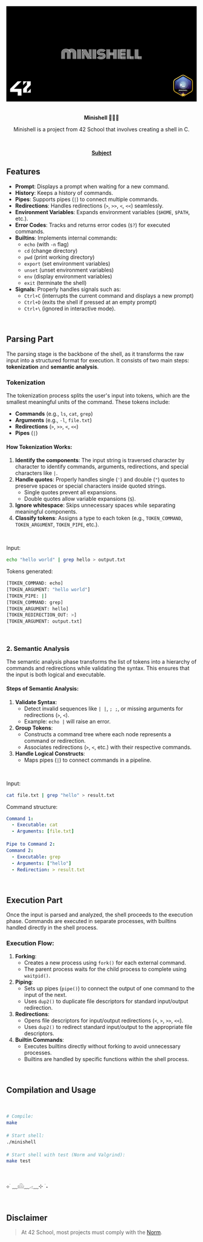 <div align="center">
<img src="subject/cover.png" alt="Covers" width="650" />

</br>
</br>

<strong>Minishell 👨‍💻🐧</strong>

<p>Minishell is a project from 42 School that involves creating a shell in C.</p>

</br>

<p><a href="https://github.com/MathysCogne/42_MiniShell/blob/main/subject/en.subject.pdf"><strong>Subject</strong></a></p>

</div>

## Features

- **Prompt**: Displays a prompt when waiting for a new command.
- **History**: Keeps a history of commands.
- **Pipes**: Supports pipes (`|`) to connect multiple commands.
- **Redirections**: Handles redirections (`>`, `>>`, `<`, `<<`) seamlessly.
- **Environment Variables**: Expands environment variables (`$HOME`, `$PATH`, etc.).
- **Error Codes**: Tracks and returns error codes (`$?`) for executed commands.
- **Builtins**: Implements internal commands:
  - `echo` (with `-n` flag)
  - `cd` (change directory)
  - `pwd` (print working directory)
  - `export` (set environment variables)
  - `unset` (unset environment variables)
  - `env` (display environment variables)
  - `exit` (terminate the shell)
- **Signals**: Properly handles signals such as:
  - `Ctrl+C` (interrupts the current command and displays a new prompt)
  - `Ctrl+D` (exits the shell if pressed at an empty prompt)
  - `Ctrl+\` (ignored in interactive mode).

</br>

## Parsing Part

The parsing stage is the backbone of the shell, as it transforms the raw input into a structured format for execution. It consists of two main steps: **tokenization** and **semantic analysis**.

### Tokenization
The tokenization process splits the user's input into tokens, which are the smallest meaningful units of the command. These tokens include:

- **Commands** (e.g., `ls`, `cat`, `grep`)
- **Arguments** (e.g., `-l`, `file.txt`)
- **Redirections** (`>`, `>>`, `<`, `<<`)
- **Pipes** (`|`)

#### How Tokenization Works:
1. **Identify the components**: The input string is traversed character by character to identify commands, arguments, redirections, and special characters like `|`.
2. **Handle quotes**: Properly handles single (`'`) and double (`"`) quotes to preserve spaces or special characters inside quoted strings.
   - Single quotes prevent all expansions.
   - Double quotes allow variable expansions (`$`).
3. **Ignore whitespace**: Skips unnecessary spaces while separating meaningful components.
4. **Classify tokens**: Assigns a type to each token (e.g., `TOKEN_COMMAND`, `TOKEN_ARGUMENT`, `TOKEN_PIPE`, etc.).

</br>

Input:

```bash
echo "hello world" | grep hello > output.txt
```
Tokens generated:

```bash
[TOKEN_COMMAND: echo]
[TOKEN_ARGUMENT: "hello world"]
[TOKEN_PIPE: |]
[TOKEN_COMMAND: grep]
[TOKEN_ARGUMENT: hello]
[TOKEN_REDIRECTION_OUT: >]
[TOKEN_ARGUMENT: output.txt]
```

</br>

### **2. Semantic Analysis**

The semantic analysis phase transforms the list of tokens into a hierarchy of commands and redirections while validating the syntax. This ensures that the input is both logical and executable.

#### Steps of Semantic Analysis:
1. **Validate Syntax**:
   - Detect invalid sequences like `| |`, `; ;`, or missing arguments for redirections (`>`, `<`).
   - Example: `echo |` will raise an error.
2. **Group Tokens**:
   - Constructs a command tree where each node represents a command or redirection.
   - Associates redirections (`>`, `<`, etc.) with their respective commands.
3. **Handle Logical Constructs**:
   - Maps pipes (`|`) to connect commands in a pipeline.

</br>

Input:

```bash
cat file.txt | grep "hello" > result.txt
```
Command structure:

```yaml
Command 1:
  - Executable: cat
  - Arguments: [file.txt]

Pipe to Command 2:
Command 2:
  - Executable: grep
  - Arguments: ["hello"]
  - Redirection: > result.txt
```

</br>


## Execution Part

Once the input is parsed and analyzed, the shell proceeds to the execution phase. Commands are executed in separate processes, with builtins handled directly in the shell process.

### Execution Flow:
1. **Forking**:
   - Creates a new process using `fork()` for each external command.
   - The parent process waits for the child process to complete using `waitpid()`.
2. **Piping**:
   - Sets up pipes (`pipe()`) to connect the output of one command to the input of the next.
   - Uses `dup2()` to duplicate file descriptors for standard input/output redirection.
3. **Redirections**:
   - Opens file descriptors for input/output redirections (`<`, `>`, `>>`, `<<`).
   - Uses `dup2()` to redirect standard input/output to the appropriate file descriptors.
4. **Builtin Commands**:
   - Executes builtins directly without forking to avoid unnecessary processes.
   - Builtins are handled by specific functions within the shell process.


</br>

## Compilation and Usage

</br>

```bash
# Compile:
make

# Start shell:
./minishell

# Start shell with test (Norm and Valgrind):
make test
```

</br>


⊹ ࣪ ﹏𓊝﹏𓂁﹏⊹ ࣪ ˖

</br>

## Disclaimer
> At 42 School, most projects must comply with the [Norm](https://github.com/42School/norminette/blob/master/pdf/en.norm.pdf).

